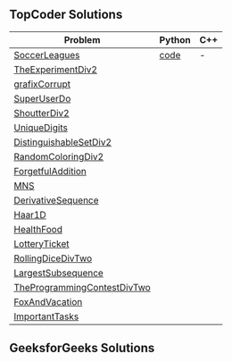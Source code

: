## TopCoder Solutions



| Problem                                                      | Python                      | C++  |
| ------------------------------------------------------------ | --------------------------- | ---- |
| [SoccerLeagues](https://community.topcoder.com/stat?c=problem_statement&pm=10505) | [code](py/SoccerLeagues.py) | -    |
| [TheExperimentDiv2](https://community.topcoder.com/stat?c=problem_statement&pm=5982) |                             |      |
| [grafixCorrupt](https://community.topcoder.com/stat?c=problem_statement&pm=2997) |                             |      |
| [SuperUserDo](https://community.topcoder.com/stat?c=problem_statement&pm=14456) |                             |      |
| [ShoutterDiv2](https://community.topcoder.com/stat?c=problem_statement&pm=12578) |                             |      |
| [UniqueDigits](https://community.topcoder.com/stat?c=problem_statement&pm=5988) |                             |      |
| [DistinguishableSetDiv2](https://community.topcoder.com/stat?c=problem_statement&pm=14305) |                             |      |
| [RandomColoringDiv2](https://community.topcoder.com/stat?c=problem_statement&pm=11872) |                             |      |
| [ForgetfulAddition](https://community.topcoder.com/stat?c=problem_statement&pm=13553) |                             |      |
| [MNS](https://community.topcoder.com/stat?c=problem_statement&pm=1744) |                             |      |
| [DerivativeSequence](https://community.topcoder.com/stat?c=problem_statement&pm=6665) |                             |      |
| [Haar1D](https://community.topcoder.com/stat?c=problem_statement&pm=5894) |                             |      |
| [HealthFood](https://community.topcoder.com/stat?c=problem_statement&pm=3118) |                             |      |
| [LotteryTicket](https://community.topcoder.com/stat?c=problem_statement&pm=10860) |                             |      |
| [RollingDiceDivTwo](https://community.topcoder.com/stat?c=problem_statement&pm=11801) |                             |      |
| [LargestSubsequence](https://community.topcoder.com/stat?c=problem_statement&pm=11471) |                             |      |
| [TheProgrammingContestDivTwo](https://community.topcoder.com/stat?c=problem_statement&pm=11358) |                             |      |
| [FoxAndVacation](https://community.topcoder.com/stat?c=problem_statement&pm=11813) |                             |      |
| [ImportantTasks](https://community.topcoder.com/stat?c=problem_statement&pm=10578) |                             |      |



## GeeksforGeeks Solutions



